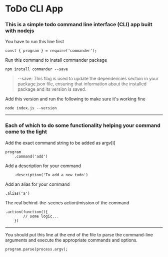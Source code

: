 # ToDo CLI App 

### This is a simple todo command line interface (CLI) app built with nodejs

You have to run this line first
```
const { program } = require('commander');
```


Run this command to install commander package

```
npm install commander --save
```

> --save: This flag is used to update the dependencies section in your package.json file, ensuring that information about the installed package and its version is saved.

Add this version and run the following to make sure it's working fine

```
node index.js --version
```

<hr />

### Each of which to do some functionality helping your command come to the light


Add the exact command string to be added as argv[i]
```
program
    .command('add')
```

Add a description for your command
```
    .description('To add a new todo')
```

Add an alias for your command
```
.alias('a')
```

The real behind-the-scenes action/mission of the command
```
.action(function(){
        // some logic...
    })
```

<hr />
    
You should put this line at the end of the file to parse the command-line arguments and execute the appropriate commands and options.

```
program.parse(process.argv);
```